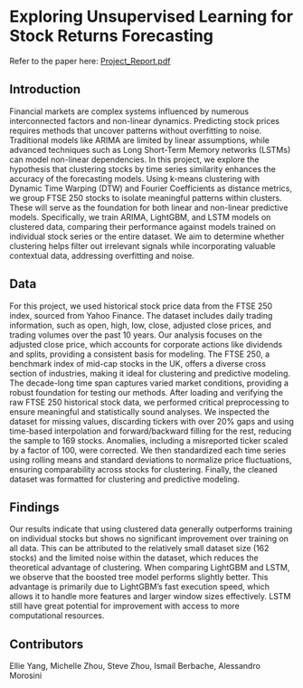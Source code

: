 # Exploring Unsupervised Learning for Stock Returns Forecasting
Refer to the paper here: [Project_Report.pdf](https://github.com/user-attachments/files/19061671/Project_Report.pdf)



## Introduction
Financial markets are complex systems influenced by numerous interconnected factors and non-linear dynamics. Predicting stock prices requires methods that uncover patterns without overfitting to noise. Traditional models like ARIMA are limited by linear assumptions, while advanced techniques such as Long Short-Term Memory networks (LSTMs) can model non-linear dependencies. In this project, we explore the hypothesis that clustering stocks by time series similarity enhances the accuracy of the forecasting models. Using k-means clustering with Dynamic Time Warping (DTW) and Fourier Coefficients as distance metrics, we group FTSE 250 stocks to isolate meaningful patterns within clusters. These will serve as the foundation for both linear and non-linear predictive models. Specifically, we train ARIMA, LightGBM, and LSTM models on clustered data, comparing their performance against models trained on individual stock series or the entire dataset. We aim to determine whether clustering helps filter out irrelevant signals while incorporating valuable contextual data, addressing overfitting and noise.

## Data
For this project, we used historical stock price data from the FTSE 250 index, sourced from Yahoo Finance. The dataset includes daily trading information, such as open, high, low, close, adjusted close prices, and trading volumes over the past 10 years. Our analysis focuses on the adjusted close price, which accounts for corporate actions like dividends and splits, providing a consistent basis for modeling. The FTSE 250, a benchmark index of mid-cap stocks in the UK, offers a diverse cross section of industries, making it ideal for clustering and predictive modeling. The decade-long time span captures varied market conditions, providing a robust foundation for testing our methods. After loading and verifying the raw FTSE 250 historical stock data, we performed critical preprocessing to ensure meaningful and statistically sound analyses. We inspected the dataset for missing values, discarding tickers with over 20% gaps and using time-based interpolation and forward/backward filling for the rest, reducing the sample to 169 stocks. Anomalies, including a misreported ticker scaled by a factor of 100, were corrected. We then standardized each time series using rolling means and standard deviations to normalize price fluctuations, ensuring comparability across stocks for clustering. Finally, the cleaned dataset was formatted for clustering and predictive modeling.

## Findings
Our results indicate that using clustered data generally outperforms training on individual stocks but shows no significant improvement over training on all data. This can be attributed to the relatively small dataset size (162 stocks) and the limited noise within the dataset, which reduces the theoretical advantage of clustering. When comparing LightGBM and LSTM, we observe that the boosted tree model performs slightly better. This advantage is primarily due to LightGBM’s fast execution speed, which allows it to handle more features and larger window sizes effectively. LSTM still have great potential for improvement with access to more computational resources.

## Contributors
Ellie Yang, Michelle Zhou, Steve Zhou, Ismail Berbache, Alessandro Morosini
